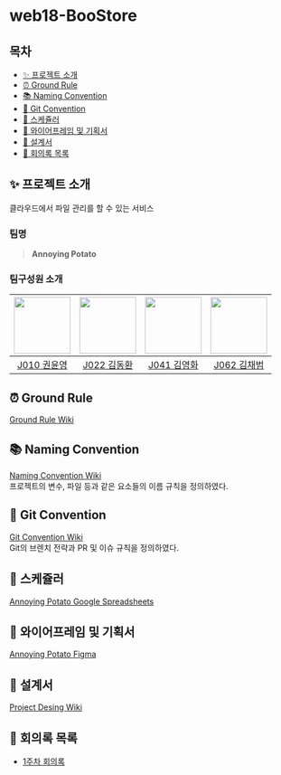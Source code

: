 # web18-BooStore
## 목차
- [✨ 프로젝트 소개](#-프로젝트-소개)
- [⏰ Ground Rule](#-ground-rule)
- [📚 Naming Convention](#-naming-convention)
- [📝 Git Convention](#-git-convention)
- [📅 스케쥴러](#-스케쥴러)
- [🎨 와이어프레임 및 기획서](#-와이어프레임)
- [🧰 설계서](#-설계서)
- [📖 회의록 목록](#-회의록-목록)

## ✨ 프로젝트 소개
클라우드에서 파일 관리를 할 수 있는 서비스

### 팀명
> **Annoying Potato**

### 팀구성원 소개
|[<img src="https://github.com/ChipmunkForLove.png" width="100px">](https://github.com/ChipmunkForLove)|[<img src="https://github.com/gidskql6671.png" width="100px">](https://github.com/gidskql6671)|[<img src="https://github.com/K-moovie.png" width="100px">](https://github.com/K-moovie)|[<img src="https://github.com/chaebum-kim.png" width="100px">](https://github.com/chaebum-kim)|
|:---:|:---:|:---:|:---:|
|[J010 권윤영](https://github.com/ChipmunkForLove) | [J022 김동환](https://github.com/gidskql6671) | [J041 김영화](https://github.com/K-moovie) | [J062 김채범](https://github.com/chaebum-kim)

## ⏰ Ground Rule
[Ground Rule Wiki](https://github.com/boostcampwm-2021/web18-BooStore/wiki/Ground-Rules)  

## 📚 Naming Convention
[Naming Convention Wiki](https://github.com/boostcampwm-2021/web18-BooStore/wiki/%F0%9F%93%9A-Naming-Convention)  
프로젝트의 변수, 파일 등과 같은 요소들의 이름 규칙을 정의하였다.

## 📝 Git Convention
[Git Convention Wiki](https://github.com/boostcampwm-2021/web18-BooStore/wiki/%F0%9F%93%9D-Git-Convention)  
Git의 브렌치 전략과 PR 및 이슈 규칙을 정의하였다.

## 📅 스케쥴러
[Annoying Potato Google Spreadsheets](https://docs.google.com/spreadsheets/d/1tfH_lMYltMyLQ0Xz10B3nNSc5ssL0hg87UrO0Hc-6Vo/edit?usp=sharing)

## 🎨 와이어프레임 및 기획서
[Annoying Potato Figma](https://www.figma.com/file/bPOYPsn7GjMZyiHddDoeeR/Annoying-Potato?node-id=0%3A1)

## 🧰 설계서
[Project Desing Wiki](https://github.com/boostcampwm-2021/web18-BooStore/wiki/%F0%9F%A7%B0-Project-Design)  

## 📖 회의록 목록
- [1주차 회의록](https://github.com/boostcampwm-2021/web18-BooStore/wiki/1%EC%A3%BC%EC%B0%A8-%ED%9A%8C%EC%9D%98%EB%A1%9D)
